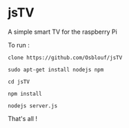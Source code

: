 jsTV
====

A simple smart TV for the raspberry Pi

To run :

	clone https://github.com/Osblouf/jsTV

	sudo apt-get install nodejs npm

	cd jsTV

	npm install

	nodejs server.js

That's all !
